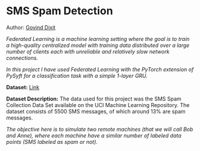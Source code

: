 # SMS Spam Detection

Author: [Govind Dixit](https://github.com/GOVINDDIXIT)

*Federated Learning is a machine learning setting where the goal is to train a high-quality centralized model with training data distributed over a large number of clients each with unreliable and relatively slow network connections.*

*In this project I have used Federated Learning with the PyTorch extension of PySyft for a classification task with a simple 1-layer GRU.* 

**Dataset:**
[Link](https://archive.ics.uci.edu/ml/datasets/sms+spam+collection)

**Dataset Description:**
The data used for this project was the SMS Spam Collection Data Set available on the UCI Machine Learning Repository. The dataset consists of 5500 SMS messages, of which around 13% are spam messages.

*The objective here is to simulate two remote machines (that we will call Bob and Anne), where each machine have a similar number of labeled data points (SMS labeled as spam or not).*
